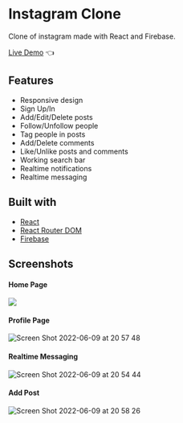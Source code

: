 # Instagram Clone

Clone of instagram made with React and Firebase.

[Live Demo](https://igips.github.io/instagram-clone/) :point_left:

## Features
* Responsive design
* Sign Up/In
* Add/Edit/Delete posts
* Follow/Unfollow people
* Tag people in posts
* Add/Delete comments
* Like/Unlike posts and comments
* Working search bar
* Realtime notifications
* Realtime messaging

## Built with
- [React](https://reactjs.org/)
- [React Router DOM](https://www.npmjs.com/package/react-router-dom)
- [Firebase](https://firebase.google.com/)

## Screenshots

#### Home Page
![](gif.gif)

#### Profile Page
![Screen Shot 2022-06-09 at 20 57 48](https://user-images.githubusercontent.com/33441779/172925751-b0fde2d9-7227-46d2-b511-c923722f7dd8.png)

#### Realtime Messaging
![Screen Shot 2022-06-09 at 20 54 44](https://user-images.githubusercontent.com/33441779/172925831-ad6ee940-bd22-41c6-a75b-4f4fb1586699.png)

#### Add Post
![Screen Shot 2022-06-09 at 20 58 26](https://user-images.githubusercontent.com/33441779/172925858-f74a563c-f48e-4790-9130-ca2f95ddcd6d.png)




